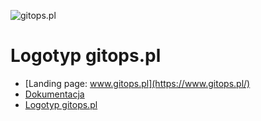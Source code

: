 ![gitops.pl](https://logo.gitops.pl/1/cover.png)

# Logotyp gitops.pl

+ [Landing page: www.gitops.pl](https://www.gitops.pl/)
+ [Dokumentacja](https://docs.gitops.pl/)
+ [Logotyp gitops.pl](https://logo.gitops.pl/)



